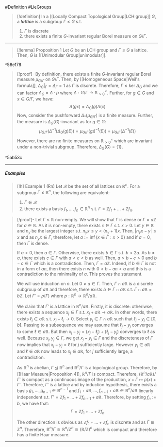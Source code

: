 #Definition #LieGroups 

> [!definition]
> In a [[Locally Compact Topological Group|LCH group]] $G$, a ***lattice*** is a subgroup $\Gamma\leq G$ s.t. 
> 1. $\Gamma$ is discrete
> 2. there exists a finite $G$-invariant regular Borel measure on $G / \Gamma$.
---
> [!lemma] Proposition 1
> Let $G$ be an LCH group and $\Gamma\leq G$ a lattice. Then, $G$ is [[Unimodular Group|unimodular]].

^58e178

> [!proof]-
> By definition, there exists a finite $G$-invariant regular Borel measure $\mu_{G / \Gamma}$ on $G / \Gamma$. Then, by [[Homogeneous Space|Weil's formula]], $\Delta_{G}|_{\Gamma}=\Delta_{\Gamma}=1$ as $\Gamma$ is discrete. Therefore, $\Gamma\leq\text{ker }\Delta_{G}$ and we can factor $\Delta_{G}=\Delta \cdot p$ where $\Delta:G / \Gamma\to \mathbb{R}_{>0}^\times$. Further, for $g\in G$ and $x\in G / \Gamma$, we have: $$\Delta(gx)=\Delta_{G}(g)\Delta(x)$$Now, consider the pushforward $\Delta_{*}(\mu_{G / \Gamma})$ is a finite measure. Further, the measure is $\Delta_{G}(G)$-invariant as for $g\in G$: $$\mu_{G / \Gamma}(\Delta ^{-1}(\Delta_{G}(g)E))=\mu_{G / \Gamma}(g\Delta ^{-1}(E))=\mu_{G / \Gamma}(\Delta ^{-1}(E))$$ However, there are no finite measures on $\mathbb{R}_{>0}^\times$ which are invariant under a non-trivial subgroup. Therefore, $\Delta_{G}(G)=\{ 1 \}$. 

^5ab53c

---
##### Examples
> [!h] Example 1 (Rn)
> Let $\mathcal{R}$ be the set of all lattices on $\mathbb{R}^n$. For a subgroup $\Gamma\leq \mathbb{R}^n$, the following are equivalent:
> 1. $\Gamma\in \mathcal{R}$
> 2. there exists a basis $f_{1},\dots,f_{n}\in \mathbb{R}^n$ s.t. $\Gamma=\mathbb{Z}f_{1}+\dots+\mathbb{Z}f_{n}$.

> [!proof]-
> Let $\Gamma\leq \mathbb{R}$ non-empty. We will show that $\Gamma$ is dense or $\Gamma=a\mathbb{Z}$ for $a\in \mathbb{R}$. As it is non-empty, there exists $x\in \Gamma$ s.t. $x>0$. Let $y\in \mathbb{R}$ and $n_{y}$ be the largest integer s.t. $n_{y}x\leq y<(n_{y}+1)x$. Then, $\left| n_{y}x-y \right|\leq x$ and as $n_{y}x\in \Gamma$, therefore, let $a:=\inf\{ x\in \Gamma: x>0 \}$ and if $a=0$, then $\Gamma$ is dense.
> 
> If $a>0$, then $a\in \Gamma$. Otherwise, there exists $b\in \Gamma$ s.t. $b<2a$. As $b\neq a$, there exists $c\in \Gamma$ with $a<c<b$ as well. Then, $a>b-c>0$ and $b-c\in \Gamma$ which is a contradiction. Then, $\Gamma=a\mathbb{Z}$. Indeed, if $b\in \Gamma$ is not in a form of $an$, then there exists $n$ with $0<b-an<a$ and this is a contradiction to the minimality of $a$. This proves the statement.
> 
> We will use induction on $n$. Let $0\neq a\in \Gamma$. Then, $\Gamma \cap a\mathbb{R}$ is a discrete subgroup of $a\mathbb{R}$ and therefore, there exists $b\in \Gamma \cap a\mathbb{R}$ s.t. $\Gamma \cap a\mathbb{R}=b\mathbb{Z}$. Let $\Gamma'=p(\Gamma )$ where $p:\mathbb{R}^n\to \mathbb{R}^n /a\mathbb{R}$. 
> 
> We claim that $\Gamma'$ is a lattice in $\mathbb{R}^n / a\mathbb{R}$. Firstly, it is discrete: otheriwse, there exists a sequence $x_{j}\in \Gamma$ s.t. $x_{j}+a\mathbb{R}\to a\mathbb{R}$. In other words, there exists $\ell_{j}\in a\mathbb{R}$ s.t. $x_{j}-\ell_{j}\to 0$. Select $y_{j}\in \Gamma \cap a\mathbb{R}$ such that $\ell_{j}-y_{j}\in [0,b]$. Passing to a subsequence we may assume that $\ell_{j}-y_{j}$ converges to some $\ell\in a\mathbb{R}$. But then $x_{j}-y_{j}=(x_{j}-\ell_{j})+(\ell_{j}-y_{j})$ converges to $\ell$ as well. Because $x_{j},y_{j}\in \Gamma$, we get $x_{j}-y_{j}\in \Gamma$ and the discreteness of $\Gamma$ now implies that $x_{j}-y_{j}=\ell$ for $j$ sufficiently large. However $y_{j}\in a\mathbb{R}$ and $\ell\in a\mathbb{R}$ now leads to $x_{j}\in a\mathbb{R}$, for $j$ sufficiently large, a contradiction. 
> 
> As $\mathbb{R}^n$ is abelian, $\Gamma\unlhd \mathbb{R}^n$ and   $\mathbb{R}^n / \Gamma$ is a topological group. Therefore, by [[Haar Measure|Proposition 4]], $\mathbb{R}^n / \Gamma$ is compact. Therefore, $(\mathbb{R}^n / a\mathbb{R}) / \Gamma'$ is compact as a continuous image of the production, $x+\Gamma\mapsto p(x)+\Gamma'$. Therefore, $\Gamma'$ is a lattice and by induction hypothesis, there exists a basis $g_{1},\dots,g_{n-1}\in \mathbb{R}^{n-1}$ and $f_{1}+a\mathbb{R},\dots,f_{n-1}+a\mathbb{R}\in \mathbb{R}^n / a\mathbb{R}$ linearly independent s.t. $\Gamma'=\mathbb{Z} f_{1}+\dots+\mathbb{Z}f_{n-1}+a\mathbb{R}$. Therefore, by setting $f_{n}:=b$, we have that: $$\Gamma=\mathbb{Z}f_{1}+\dots+\mathbb{Z}f_{n}$$ 
> 
> The other direction is obvious as $\mathbb{Z}f_{1}+\dots+\mathbb{Z}f_{n}$ is discrete and as $\Gamma\cong \mathbb{Z}^n$. Therefore, $\mathbb{R}^n / \Gamma\cong \mathbb{R}^n / \mathbb{Z}^n\cong (\mathbb{R} / \mathbb{Z})^n$ which is compact and therefore has a finite Haar measure.
---
